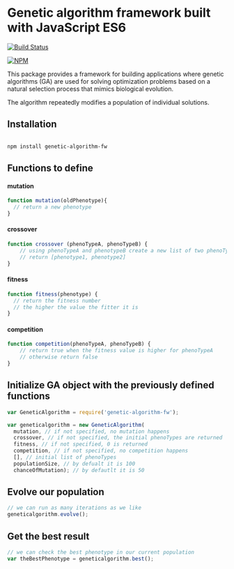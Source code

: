 # Genetic algorithm framework built with JavaScript ES6

[![Build Status](https://travis-ci.org/acupy/genetic-algorithm-es6.svg?branch=master)](https://travis-ci.org/acupy/genetic-algorithm-es6)

[![NPM](https://nodei.co/npm/genetic-algorithm-fw.png?downloads=true)](https://npmjs.org/package/genetic-algorithm-fw)

This package provides a framework for building applications where genetic algorithms (GA) are used for solving optimization problems based on a natural selection process that mimics biological evolution.

The algorithm repeatedly modifies a population of individual solutions.

## Installation

```bash

npm install genetic-algorithm-fw

```

## Functions to define

#### mutation

```js
function mutation(oldPhenotype){
  // return a new phenotype
}
```

#### crossover

```js
function crossover (phenoTypeA, phenoTypeB) {
    // using phenoTypeA and phenotypeB create a new list of two phenoTypes
    // return [phenotype1, phenotype2]
}
```
#### fitness

```js
function fitness(phenotype) {
  // return the fitness number
  // the higher the value the fitter it is
}
```
#### competition
```js
function competition(phenoTypeA, phenoTypeB) {
    // return true when the fitness value is higher for phenoTypeA
    // otherwise return false
}
```

## Initialize GA object with the previously defined functions
```js
var GeneticAlgorithm = require('genetic-algorithm-fw');

var geneticalgorithm = new GeneticAlgorithm(
  mutation, // if not specified, no mutation happens
  crossover, // if not specified, the initial phenoTypes are returned
  fitness, // if not specified, 0 is returned
  competition, // if not specified, no competition happens
  [], // initial list of phenoTypes
  populationSize, // by defualt it is 100
  chanceOfMutation); // by defautlt it is 50
```
## Evolve our population
```js
// we can run as many iterations as we like
geneticalgorithm.evolve();
```

## Get the best result
```js
// we can check the best phenotype in our current population
var theBestPhenotype = geneticalgorithm.best();
```
